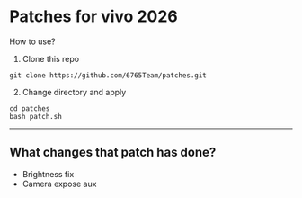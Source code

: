 # Patches for vivo 2026
How to use?
1. Clone this repo
```
git clone https://github.com/6765Team/patches.git
```
2. Change directory and apply
```
cd patches
bash patch.sh
```
---------
## What changes that patch has done?
- Brightness fix
- Camera expose aux